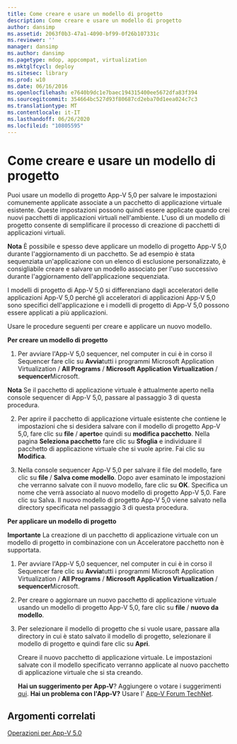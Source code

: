```yaml
---
title: Come creare e usare un modello di progetto
description: Come creare e usare un modello di progetto
author: dansimp
ms.assetid: 2063f0b3-47a1-4090-bf99-0f26b107331c
ms.reviewer: ''
manager: dansimp
ms.author: dansimp
ms.pagetype: mdop, appcompat, virtualization
ms.mktglfcycl: deploy
ms.sitesec: library
ms.prod: w10
ms.date: 06/16/2016
ms.openlocfilehash: e7640b9dc1e7baec194315400ee5672dfa83f394
ms.sourcegitcommit: 354664bc527d93f80687cd2eba70d1eea024c7c3
ms.translationtype: MT
ms.contentlocale: it-IT
ms.lasthandoff: 06/26/2020
ms.locfileid: "10805595"
---
```

# Come creare e usare un modello di progetto


Puoi usare un modello di progetto App-V 5,0 per salvare le impostazioni comunemente applicate associate a un pacchetto di applicazione virtuale esistente. Queste impostazioni possono quindi essere applicate quando crei nuovi pacchetti di applicazioni virtuali nell'ambiente. L'uso di un modello di progetto consente di semplificare il processo di creazione di pacchetti di applicazioni virtuali.

**Nota**  È possibile e spesso deve applicare un modello di progetto App-V 5,0 durante l'aggiornamento di un pacchetto. Se ad esempio è stata sequenziata un'applicazione con un elenco di esclusione personalizzato, è consigliabile creare e salvare un modello associato per l'uso successivo durante l'aggiornamento dell'applicazione sequenziata.

I modelli di progetto di App-V 5,0 si differenziano dagli acceleratori delle applicazioni App-V 5,0 perché gli acceleratori di applicazioni App-V 5,0 sono specifici dell'applicazione e i modelli di progetto di App-V 5,0 possono essere applicati a più applicazioni.

Usare le procedure seguenti per creare e applicare un nuovo modello.

**Per creare un modello di progetto**

1.  Per avviare l'App-V 5,0 sequencer, nel computer in cui è in corso il Sequencer fare clic su **Avvia**tutti i programmi Microsoft Application Virtualization  /  **All Programs**  /  **Microsoft Application Virtualization**  /  **sequencer**Microsoft.

**Nota**  Se il pacchetto di applicazione virtuale è attualmente aperto nella console sequencer di App-V 5,0, passare al passaggio 3 di questa procedura.

2. Per aprire il pacchetto di applicazione virtuale esistente che contiene le impostazioni che si desidera salvare con il modello di progetto App-V 5,0, fare clic su **file**  /  **aperto**e quindi su **modifica pacchetto**. Nella pagina **Seleziona pacchetto** fare clic su **Sfoglia** e individuare il pacchetto di applicazione virtuale che si vuole aprire. Fai clic su **Modifica**.

3. Nella console sequencer App-V 5,0 per salvare il file del modello, fare clic su **file**  /  **Salva come modello**. Dopo aver esaminato le impostazioni che verranno salvate con il nuovo modello, fare clic su **OK**. Specifica un nome che verrà associato al nuovo modello di progetto App-V 5,0. Fare clic su Salva.
   Il nuovo modello di progetto App-V 5,0 viene salvato nella directory specificata nel passaggio 3 di questa procedura.

**Per applicare un modello di progetto**

**Importante**  La creazione di un pacchetto di applicazione virtuale con un modello di progetto in combinazione con un Acceleratore pacchetto non è supportata.

1.  Per avviare l'App-V 5,0 sequencer, nel computer in cui è in corso il Sequencer fare clic su **Avvia**tutti i programmi Microsoft Application Virtualization  /  **All Programs**  /  **Microsoft Application Virtualization**  /  **sequencer**Microsoft.

2.  Per creare o aggiornare un nuovo pacchetto di applicazione virtuale usando un modello di progetto App-V 5,0, fare clic su **file**  /  **nuovo da modello**.

3.  Per selezionare il modello di progetto che si vuole usare, passare alla directory in cui è stato salvato il modello di progetto, selezionare il modello di progetto e quindi fare clic su **Apri**.

    Creare il nuovo pacchetto di applicazione virtuale. Le impostazioni salvate con il modello specificato verranno applicate al nuovo pacchetto di applicazione virtuale che si sta creando.

    **Hai un suggerimento per App-V**? Aggiungere o votare i suggerimenti [qui](http://appv.uservoice.com/forums/280448-microsoft-application-virtualization). **Hai un problema con l'App-V?** Usare l' [App-V Forum TechNet](https://social.technet.microsoft.com/Forums/home?forum=mdopappv).

## Argomenti correlati


[Operazioni per App-V 5.0](operations-for-app-v-50.md)









